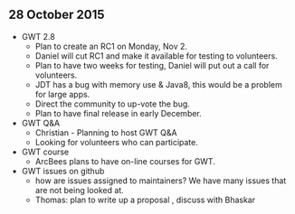 ## 28 October 2015

* GWT 2.8
    * Plan to create an RC1 on Monday, Nov 2.
    * Daniel will cut RC1 and make it available for testing to volunteers. 
    * Plan to have two weeks for testing, Daniel will put out a call for volunteers. 
    * JDT has a bug with memory use & Java8, this would be a problem for large apps. 
    * Direct the community to up-vote the bug.
    * Plan to have final release in early December.
* GWT Q&A
    * Christian - Planning to host GWT Q&A
    * Looking for volunteers who can participate.
* GWT course
    * ArcBees plans to have on-line courses for GWT.
* GWT issues on github
    * how are issues assigned to maintainers? We have many issues that are not being looked at.
    * Thomas: plan to write up a proposal , discuss with Bhaskar
    
